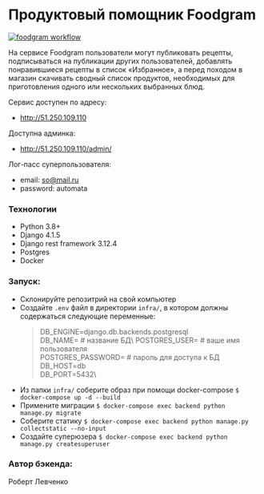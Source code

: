 # Продуктовый помощник Foodgram

[![foodgram workflow](https://github.com/ltlrn/foodgram-project-react/actions/workflows/foodgram_workflow.yml/badge.svg)](https://github.com/ltlrn/foodgram-project-react/actions/workflows/foodgram_workflow.yml)

   На сервисе Foodgram пользователи могут публиковать рецепты, подписываться на публикации других пользователей, добавлять понравившиеся рецепты в список «Избранное», а перед походом в магазин скачивать сводный список продуктов, необходимых для приготовления одного или нескольких выбранных блюд.
   
Сервис доступен по адресу:

- http://51.250.109.110

Доступна админка:

- http://51.250.109.110/admin/

Лог-пасс суперпользователя:
- email: so@mail.ru
- password: automata

### Технологии
- Python 3.8+  
- Django 4.1.5 
- Django rest framework 3.12.4
- Postgres
- Docker

### Запуск:

- Склонируйте репозитрий на свой компьютер
- Создайте `.env` файл в директории `infra/`, в котором должны содержаться следующие переменные:
    >DB_ENGINE=django.db.backends.postgresql\
    >DB_NAME= # название БД\ 
    >POSTGRES_USER= # ваше имя пользователя\
    >POSTGRES_PASSWORD= # пароль для доступа к БД\
    >DB_HOST=db\
    >DB_PORT=5432\
- Из папки `infra/` соберите образ при помощи docker-compose
`$ docker-compose up -d --build`
- Примените миграции
`$ docker-compose exec backend python manage.py migrate`
- Соберите статику
`$ docker-compose exec backend python manage.py collectstatic --no-input`
- Создайте суперюзера
`$ docker-compose exec backend python manage.py createsuperuser`

### Автор бэкенда:
Роберт Левченко  

